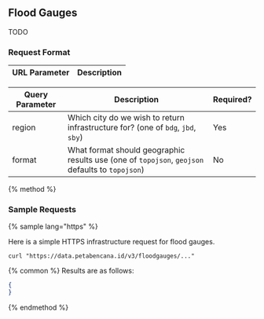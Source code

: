 ## Flood Gauges

TODO

### Request Format

| URL Parameter | Description |
| -- | -- |


| Query Parameter | Description | Required? |
| -- | -- | -- |
| region | Which city do we wish to return infrastructure for? (one of `bdg`, `jbd`, `sby`) | Yes |
| format | What format should geographic results use (one of `topojson`, `geojson` defaults to `topojson`) | No |


{% method %}
### Sample Requests

{% sample lang="https" %}

Here is a simple HTTPS infrastructure request for flood gauges.

```https
curl "https://data.petabencana.id/v3/floodgauges/..."
```

{% common %}
Results are as follows:

```json
{
}
```

{% endmethod %}




